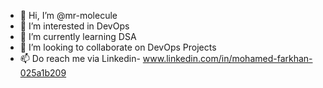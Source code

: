 - 👋 Hi, I’m @mr-molecule
- 👀 I’m interested in DevOps
- 🌱 I’m currently learning DSA
- 💞️ I’m looking to collaborate on DevOps Projects
- 📫 Do reach me via Linkedin- www.linkedin.com/in/mohamed-farkhan-025a1b209 

<!---
mr-molecule/mr-molecule is a ✨ special ✨ repository because its `README.md` (this file) appears on your GitHub profile.
You can click the Preview link to take a look at your changes.
--->
